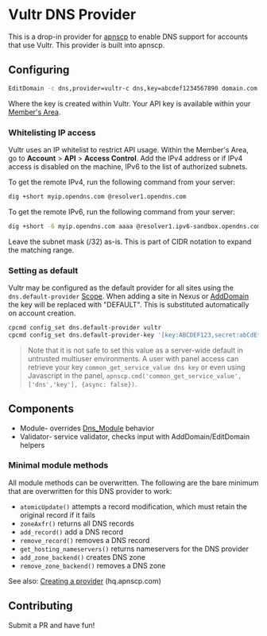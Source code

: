 # Vultr DNS Provider

This is a drop-in provider for [apnscp](https://apnscp.com) to enable DNS support for accounts that use Vultr. This provider is built into apnscp.

## Configuring

```bash
EditDomain -c dns,provider=vultr-c dns,key=abcdef1234567890 domain.com
```

Where the key is created within Vultr. Your API key is available within your [Member's Area](https://my.vultr.com/settings/#settingsapi).

### Whitelisting IP access
Vultr uses an IP whitelist to restrict API usage. Within the Member's Area, go to **Account** > **API** > **Access Control**. Add the IPv4 address or if IPv4 access is disabled on the machine, IPv6 to the list of authorized subnets.

To get the remote IPv4, run the following command from your server:
```bash
dig +short myip.opendns.com @resolver1.opendns.com
```

To get the remote IPv6, run the following command from your server:
```bash
dig +short -6 myip.opendns.com aaaa @resolver1.ipv6-sandbox.opendns.com
```

Leave the subnet mask (/32) as-is. This is part of CIDR notation to expand the matching range.

### Setting as default

Vultr may be configured as the default provider for all sites using the `dns.default-provider` [Scope](https://gitlab.com/apisnetworks/apnscp/blob/master/docs/admin/Scopes.md). When adding a site in Nexus or [AddDomain](https://hq.apnscp.com/working-with-cli-helpers/#adddomain) the key will be replaced with "DEFAULT". This is substituted automatically on account creation.

```bash
cpcmd config_set dns.default-provider vultr
cpcmd config_set dns.default-provider-key '[key:ABCDEF123,secret:abCdEf12345]'
```

> Note that it is not safe to set this value as a server-wide default in untrusted multiuser environments. A user with panel access can retrieve your key `common_get_service_value dns key` or even using Javascript in the panel, `apnscp.cmd('common_get_service_value',['dns','key'], {async: false})`.

## Components

* Module- overrides [Dns_Module](https://github.com/apisnetworks/apnscp-modules/blob/master/modules/dns.php) behavior
* Validator- service validator, checks input with AddDomain/EditDomain helpers

### Minimal module methods

All module methods can be overwritten. The following are the bare minimum that are overwritten for this DNS provider to work:

- `atomicUpdate()` attempts a record modification, which must retain the original record if it fails
- `zoneAxfr()` returns all DNS records
- `add_record()` add a DNS record
- `remove_record()` removes a DNS record
- `get_hosting_nameservers()` returns nameservers for the DNS provider
- `add_zone_backend()` creates DNS zone
- `remove_zone_backend()` removes a DNS zone

See also: [Creating a provider](https://hq.apnscp.com/apnscp-pre-alpha-technical-release/#creatingaprovider) (hq.apnscp.com)

## Contributing

Submit a PR and have fun!
